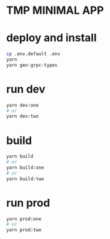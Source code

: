 # TMP MINIMAL APP

# deploy and install

```sh
cp .env.default .env
yarn
yarn gen-grpc-types
```

# run dev

```sh
yarn dev:one
# or
yarn dev:two
```

# build

```sh
yarn build
# or
yarn build:one
# or
yarn build:two
```

# run prod

```sh
yarn prod:one
# or
yarn prod:two
```
